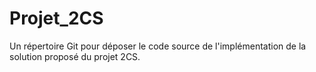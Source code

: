 # Projet_2CS
Un répertoire Git pour déposer le code source de l'implémentation de la solution proposé du projet 2CS.
